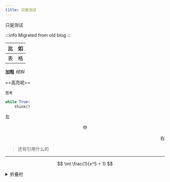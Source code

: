 ```yaml
---
title: 只是测试
---
```


只是测试

:::info
Migrated from old blog
:::

<!--truncate-->

| 比 | 如 |
| -- | -- |
| 表 | 格 |

**加粗** *倾斜*

==高亮呢==

<small>思考</small>

```python
while True:
    think()
```

<p align="left">左</p>
<p align="center">中</p>
<p align="right">右</p>

> 还有引用什么的

----

$$
\int \frac{1}{x^5 + 1}
$$

<details>
<summary>折叠栏</summary>
哼，哼，哼啊啊啊啊啊啊啊啊

:sob: :sob: :sob:
</details>

